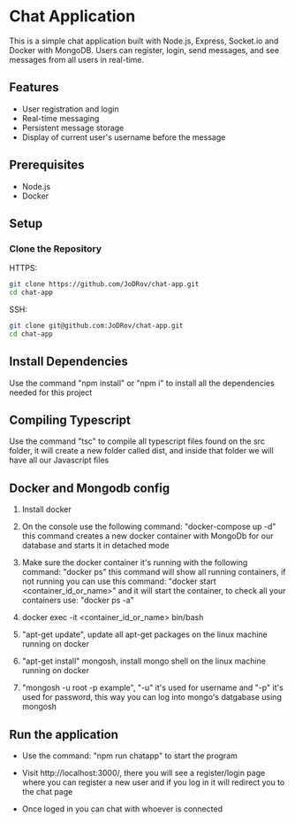 # Chat Application

This is a simple chat application built with Node.js, Express, Socket.io and Docker with MongoDB. Users can register, login, send messages, and see messages from all users in real-time.

## Features

-   User registration and login
-   Real-time messaging
-   Persistent message storage
-   Display of current user's username before the message

## Prerequisites

-   Node.js
-   Docker

## Setup

### Clone the Repository

HTTPS:

```bash
git clone https://github.com/JoDRov/chat-app.git
cd chat-app
```

SSH:

```bash
git clone git@github.com:JoDRov/chat-app.git
cd chat-app
```

## Install Dependencies

Use the command "npm install" or "npm i" to install all the dependencies needed for this project

## Compiling Typescript

Use the command "tsc" to compile all typescript files found on the src folder, it will create a new folder called dist, and inside that folder we will have all our Javascript files

## Docker and Mongodb config

1. Install docker

2. On the console use the following command: "docker-compose up -d" this command creates a new docker container with MongoDb for our database and starts it in detached mode

3. Make sure the docker container it's running with the following command: "docker ps" this command will show all running containers, if not running you can use this command: "docker start <container_id_or_name>" and it will start the container, to check all your containers use: "docker ps -a"

4. docker exec -it <container_id_or_name> bin/bash

5. "apt-get update", update all apt-get packages on the linux machine running on docker

6. "apt-get install" mongosh, install mongo shell on the linux machine running on docker

7. "mongosh -u root -p example", "-u" it's used for username and "-p" it's used for password, this way you can log into mongo's datgabase using mongosh

## Run the application

-   Use the command: "npm run chatapp" to start the program

-   Visit http://localhost:3000/, there you will see a register/login page where you can register a new user and if you log in it will redirect you to the chat page

-   Once loged in you can chat with whoever is connected
